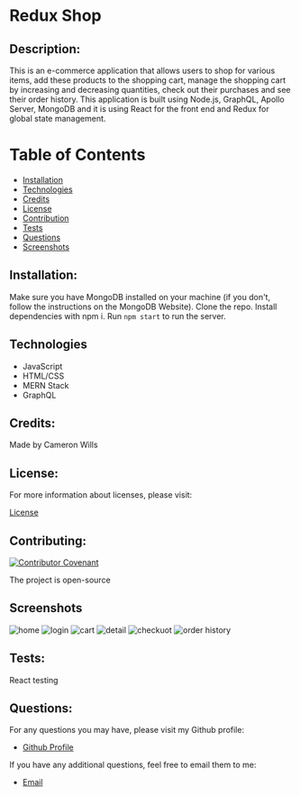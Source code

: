 # Redux Shop

## Description:
This is an e-commerce application that allows users to shop for various items, add these products to the shopping cart, manage the shopping cart by increasing and decreasing quantities, check out their purchases and see their order history. This application is built using Node.js, GraphQL, Apollo Server, MongoDB and it is using React for the front end and Redux for global state management.

  # Table of Contents

  - [Installation](#installation)
  - [Technologies](#technologies)
  - [Credits](#credits)
  - [License](#license)
  - [Contribution](#contributing)
  - [Tests](#tests)
  - [Questions](#questions)
  - [Screenshots](#screenshots)

  ## Installation:

   Make sure you have MongoDB installed on your machine (if you don't, follow the instructions on the MongoDB Website). Clone the repo. Install dependencies with npm i. Run ```npm start``` to run the server. 



## Technologies
  - JavaScript
  - HTML/CSS
  - MERN Stack
  - GraphQL

  ## Credits:

  Made by Cameron Wills


  ## License:

  For more information about licenses, please visit:

  [License](https://opensource.org/licenses/MIT)


  ## Contributing:

  [![Contributor Covenant](https://img.shields.io/badge/Contributor%20Covenant-v2.0%20adopted-ff69b4.svg)](CODE_OF_CONDUCT.md)
  
  The project is open-source

  ## Screenshots
![home](https://user-images.githubusercontent.com/68020747/104751315-3a637300-5723-11eb-88a2-2db3ddf45877.PNG)
![login](https://user-images.githubusercontent.com/68020747/104751317-3afc0980-5723-11eb-8ec0-2154362bcf6f.PNG)
![cart](https://user-images.githubusercontent.com/68020747/104751327-3d5e6380-5723-11eb-94e8-fa5bcb5030d7.PNG)
![detail](https://user-images.githubusercontent.com/68020747/104751328-3df6fa00-5723-11eb-8373-e51364621dc4.PNG)
![checkuot](https://user-images.githubusercontent.com/68020747/104751338-418a8100-5723-11eb-90e3-69bfcc983132.PNG)
![order history](https://user-images.githubusercontent.com/68020747/104751340-42231780-5723-11eb-9d6c-d0e2a40b7362.PNG)
  ## Tests:
  React testing

  
  ## Questions:

  For any questions you may have, please visit my Github profile:
  - [Github Profile](https://github.com/CamWills89)

  If you have any additional questions, feel free to email them to me:
  - [Email](cameron.wills89@outlook.com)
